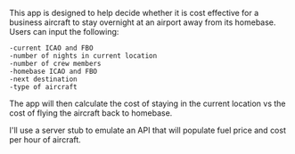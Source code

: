 This app is designed to help decide whether it is cost effective for a business aircraft to stay overnight at an airport away from its homebase. Users can input the following:

    -current ICAO and FBO
    -number of nights in current location
    -number of crew members
    -homebase ICAO and FBO
    -next destination
    -type of aircraft

The app will then calculate the cost of staying in the current location vs the cost of flying the aircraft back to homebase.

I'll use a server stub to emulate an API that will populate fuel price and cost per hour of aircraft.
